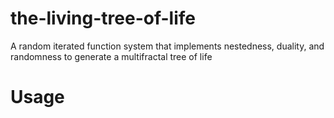 # the-living-tree-of-life

A random iterated function system that implements nestedness, duality, and randomness to generate a multifractal tree of life

# Usage

